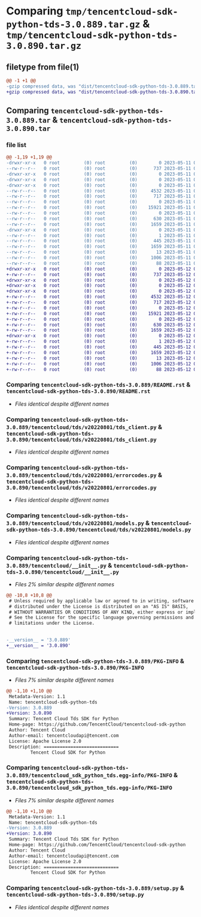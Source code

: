 # Comparing `tmp/tencentcloud-sdk-python-tds-3.0.889.tar.gz` & `tmp/tencentcloud-sdk-python-tds-3.0.890.tar.gz`

## filetype from file(1)

```diff
@@ -1 +1 @@
-gzip compressed data, was "dist/tencentcloud-sdk-python-tds-3.0.889.tar", last modified: Thu May 11 03:19:24 2023, max compression
+gzip compressed data, was "dist/tencentcloud-sdk-python-tds-3.0.890.tar", last modified: Fri May 12 04:08:56 2023, max compression
```

## Comparing `tencentcloud-sdk-python-tds-3.0.889.tar` & `tencentcloud-sdk-python-tds-3.0.890.tar`

### file list

```diff
@@ -1,19 +1,19 @@
-drwxr-xr-x   0 root         (0) root         (0)        0 2023-05-11 03:19:24.000000 tencentcloud-sdk-python-tds-3.0.889/
--rw-r--r--   0 root         (0) root         (0)      737 2023-05-11 03:19:24.000000 tencentcloud-sdk-python-tds-3.0.889/README.rst
-drwxr-xr-x   0 root         (0) root         (0)        0 2023-05-11 03:19:24.000000 tencentcloud-sdk-python-tds-3.0.889/tencentcloud/
-drwxr-xr-x   0 root         (0) root         (0)        0 2023-05-11 03:19:24.000000 tencentcloud-sdk-python-tds-3.0.889/tencentcloud/tds/
-drwxr-xr-x   0 root         (0) root         (0)        0 2023-05-11 03:19:24.000000 tencentcloud-sdk-python-tds-3.0.889/tencentcloud/tds/v20220801/
--rw-r--r--   0 root         (0) root         (0)     4532 2023-05-11 03:19:24.000000 tencentcloud-sdk-python-tds-3.0.889/tencentcloud/tds/v20220801/tds_client.py
--rw-r--r--   0 root         (0) root         (0)      717 2023-05-11 03:19:24.000000 tencentcloud-sdk-python-tds-3.0.889/tencentcloud/tds/v20220801/errorcodes.py
--rw-r--r--   0 root         (0) root         (0)        0 2023-05-11 03:19:24.000000 tencentcloud-sdk-python-tds-3.0.889/tencentcloud/tds/v20220801/__init__.py
--rw-r--r--   0 root         (0) root         (0)    15921 2023-05-11 03:19:24.000000 tencentcloud-sdk-python-tds-3.0.889/tencentcloud/tds/v20220801/models.py
--rw-r--r--   0 root         (0) root         (0)        0 2023-05-11 03:19:24.000000 tencentcloud-sdk-python-tds-3.0.889/tencentcloud/tds/__init__.py
--rw-r--r--   0 root         (0) root         (0)      630 2023-05-11 03:19:24.000000 tencentcloud-sdk-python-tds-3.0.889/tencentcloud/__init__.py
--rw-r--r--   0 root         (0) root         (0)     1659 2023-05-11 03:19:24.000000 tencentcloud-sdk-python-tds-3.0.889/PKG-INFO
-drwxr-xr-x   0 root         (0) root         (0)        0 2023-05-11 03:19:24.000000 tencentcloud-sdk-python-tds-3.0.889/tencentcloud_sdk_python_tds.egg-info/
--rw-r--r--   0 root         (0) root         (0)        1 2023-05-11 03:19:24.000000 tencentcloud-sdk-python-tds-3.0.889/tencentcloud_sdk_python_tds.egg-info/dependency_links.txt
--rw-r--r--   0 root         (0) root         (0)      445 2023-05-11 03:19:24.000000 tencentcloud-sdk-python-tds-3.0.889/tencentcloud_sdk_python_tds.egg-info/SOURCES.txt
--rw-r--r--   0 root         (0) root         (0)     1659 2023-05-11 03:19:24.000000 tencentcloud-sdk-python-tds-3.0.889/tencentcloud_sdk_python_tds.egg-info/PKG-INFO
--rw-r--r--   0 root         (0) root         (0)       13 2023-05-11 03:19:24.000000 tencentcloud-sdk-python-tds-3.0.889/tencentcloud_sdk_python_tds.egg-info/top_level.txt
--rw-r--r--   0 root         (0) root         (0)     1006 2023-05-11 03:19:24.000000 tencentcloud-sdk-python-tds-3.0.889/setup.py
--rw-r--r--   0 root         (0) root         (0)       88 2023-05-11 03:19:24.000000 tencentcloud-sdk-python-tds-3.0.889/setup.cfg
+drwxr-xr-x   0 root         (0) root         (0)        0 2023-05-12 04:08:56.000000 tencentcloud-sdk-python-tds-3.0.890/
+-rw-r--r--   0 root         (0) root         (0)      737 2023-05-12 04:08:56.000000 tencentcloud-sdk-python-tds-3.0.890/README.rst
+drwxr-xr-x   0 root         (0) root         (0)        0 2023-05-12 04:08:56.000000 tencentcloud-sdk-python-tds-3.0.890/tencentcloud/
+drwxr-xr-x   0 root         (0) root         (0)        0 2023-05-12 04:08:56.000000 tencentcloud-sdk-python-tds-3.0.890/tencentcloud/tds/
+drwxr-xr-x   0 root         (0) root         (0)        0 2023-05-12 04:08:56.000000 tencentcloud-sdk-python-tds-3.0.890/tencentcloud/tds/v20220801/
+-rw-r--r--   0 root         (0) root         (0)     4532 2023-05-12 04:08:56.000000 tencentcloud-sdk-python-tds-3.0.890/tencentcloud/tds/v20220801/tds_client.py
+-rw-r--r--   0 root         (0) root         (0)      717 2023-05-12 04:08:56.000000 tencentcloud-sdk-python-tds-3.0.890/tencentcloud/tds/v20220801/errorcodes.py
+-rw-r--r--   0 root         (0) root         (0)        0 2023-05-12 04:08:56.000000 tencentcloud-sdk-python-tds-3.0.890/tencentcloud/tds/v20220801/__init__.py
+-rw-r--r--   0 root         (0) root         (0)    15921 2023-05-12 04:08:56.000000 tencentcloud-sdk-python-tds-3.0.890/tencentcloud/tds/v20220801/models.py
+-rw-r--r--   0 root         (0) root         (0)        0 2023-05-12 04:08:56.000000 tencentcloud-sdk-python-tds-3.0.890/tencentcloud/tds/__init__.py
+-rw-r--r--   0 root         (0) root         (0)      630 2023-05-12 04:08:56.000000 tencentcloud-sdk-python-tds-3.0.890/tencentcloud/__init__.py
+-rw-r--r--   0 root         (0) root         (0)     1659 2023-05-12 04:08:56.000000 tencentcloud-sdk-python-tds-3.0.890/PKG-INFO
+drwxr-xr-x   0 root         (0) root         (0)        0 2023-05-12 04:08:56.000000 tencentcloud-sdk-python-tds-3.0.890/tencentcloud_sdk_python_tds.egg-info/
+-rw-r--r--   0 root         (0) root         (0)        1 2023-05-12 04:08:56.000000 tencentcloud-sdk-python-tds-3.0.890/tencentcloud_sdk_python_tds.egg-info/dependency_links.txt
+-rw-r--r--   0 root         (0) root         (0)      445 2023-05-12 04:08:56.000000 tencentcloud-sdk-python-tds-3.0.890/tencentcloud_sdk_python_tds.egg-info/SOURCES.txt
+-rw-r--r--   0 root         (0) root         (0)     1659 2023-05-12 04:08:56.000000 tencentcloud-sdk-python-tds-3.0.890/tencentcloud_sdk_python_tds.egg-info/PKG-INFO
+-rw-r--r--   0 root         (0) root         (0)       13 2023-05-12 04:08:56.000000 tencentcloud-sdk-python-tds-3.0.890/tencentcloud_sdk_python_tds.egg-info/top_level.txt
+-rw-r--r--   0 root         (0) root         (0)     1006 2023-05-12 04:08:56.000000 tencentcloud-sdk-python-tds-3.0.890/setup.py
+-rw-r--r--   0 root         (0) root         (0)       88 2023-05-12 04:08:56.000000 tencentcloud-sdk-python-tds-3.0.890/setup.cfg
```

### Comparing `tencentcloud-sdk-python-tds-3.0.889/README.rst` & `tencentcloud-sdk-python-tds-3.0.890/README.rst`

 * *Files identical despite different names*

### Comparing `tencentcloud-sdk-python-tds-3.0.889/tencentcloud/tds/v20220801/tds_client.py` & `tencentcloud-sdk-python-tds-3.0.890/tencentcloud/tds/v20220801/tds_client.py`

 * *Files identical despite different names*

### Comparing `tencentcloud-sdk-python-tds-3.0.889/tencentcloud/tds/v20220801/errorcodes.py` & `tencentcloud-sdk-python-tds-3.0.890/tencentcloud/tds/v20220801/errorcodes.py`

 * *Files identical despite different names*

### Comparing `tencentcloud-sdk-python-tds-3.0.889/tencentcloud/tds/v20220801/models.py` & `tencentcloud-sdk-python-tds-3.0.890/tencentcloud/tds/v20220801/models.py`

 * *Files identical despite different names*

### Comparing `tencentcloud-sdk-python-tds-3.0.889/tencentcloud/__init__.py` & `tencentcloud-sdk-python-tds-3.0.890/tencentcloud/__init__.py`

 * *Files 2% similar despite different names*

```diff
@@ -10,8 +10,8 @@
 # Unless required by applicable law or agreed to in writing, software
 # distributed under the License is distributed on an "AS IS" BASIS,
 # WITHOUT WARRANTIES OR CONDITIONS OF ANY KIND, either express or implied.
 # See the License for the specific language governing permissions and
 # limitations under the License.
 
 
-__version__ = '3.0.889'
+__version__ = '3.0.890'
```

### Comparing `tencentcloud-sdk-python-tds-3.0.889/PKG-INFO` & `tencentcloud-sdk-python-tds-3.0.890/PKG-INFO`

 * *Files 7% similar despite different names*

```diff
@@ -1,10 +1,10 @@
 Metadata-Version: 1.1
 Name: tencentcloud-sdk-python-tds
-Version: 3.0.889
+Version: 3.0.890
 Summary: Tencent Cloud Tds SDK for Python
 Home-page: https://github.com/TencentCloud/tencentcloud-sdk-python
 Author: Tencent Cloud
 Author-email: tencentcloudapi@tencent.com
 License: Apache License 2.0
 Description: ============================
         Tencent Cloud SDK for Python
```

### Comparing `tencentcloud-sdk-python-tds-3.0.889/tencentcloud_sdk_python_tds.egg-info/PKG-INFO` & `tencentcloud-sdk-python-tds-3.0.890/tencentcloud_sdk_python_tds.egg-info/PKG-INFO`

 * *Files 7% similar despite different names*

```diff
@@ -1,10 +1,10 @@
 Metadata-Version: 1.1
 Name: tencentcloud-sdk-python-tds
-Version: 3.0.889
+Version: 3.0.890
 Summary: Tencent Cloud Tds SDK for Python
 Home-page: https://github.com/TencentCloud/tencentcloud-sdk-python
 Author: Tencent Cloud
 Author-email: tencentcloudapi@tencent.com
 License: Apache License 2.0
 Description: ============================
         Tencent Cloud SDK for Python
```

### Comparing `tencentcloud-sdk-python-tds-3.0.889/setup.py` & `tencentcloud-sdk-python-tds-3.0.890/setup.py`

 * *Files identical despite different names*

